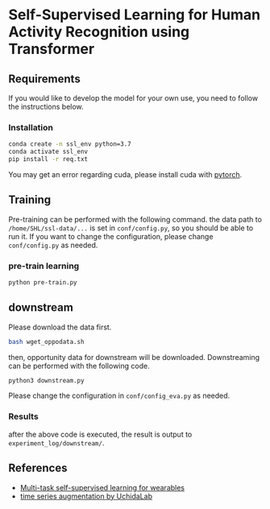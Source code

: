 # Self-Supervised Learning for Human Activity Recognition using Transformer

## Requirements
If you would like to develop the model for your own use, you need to follow the instructions below.
### Installation
```bash
conda create -n ssl_env python=3.7
conda activate ssl_env
pip install -r req.txt
```
You may get an error regarding cuda, please install cuda with [pytorch](https://pytorch.org/get-started/locally/).

## Training
Pre-training can be performed with the following command. the data path to `/home/SHL/ssl-data/...` is set in `conf/config.py`, so you should be able to run it. If you want to change the configuration, please change `conf/config.py` as needed.
### pre-train learning
```bash
python pre-train.py
```

## downstream
Please download the data first. 
```bash
bash wget_oppodata.sh
```
then, opportunity data for downstream will be downloaded. Downstreaming can be performed with the following code.
```bash
python3 downstream.py
```
Please change the configuration in `conf/config_eva.py` as needed.
### Results
after the above code is executed, the result is output to `experiment_log/downstream/`.

## References
- [Multi-task self-supervised learning for wearables](https://github.com/OxWearables/ssl-wearables)
- [time series augmentation by UchidaLab](https://github.com/uchidalab/time_series_augmentation/blob/master/utils/augmentation.py)
